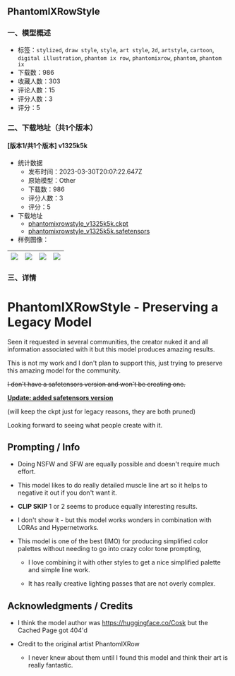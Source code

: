 ## PhantomIXRowStyle
### 一、模型概述

- 标签：`stylized`, `draw style`, `style`, `art style`, `2d`, `artstyle`, `cartoon`, `digital illustration`, `phantom ix row`, `phantomixrow`, `phantom`, `phantom ix`
- 下载数：986
- 收藏人数：303
- 评论人数：15
- 评分人数：3
- 评分：5

### 二、下载地址（共1个版本）

#### [版本1/共1个版本] v1325k5k

- 统计数据
  - 发布时间：2023-03-30T20:07:22.647Z
  - 原始模型：Other
  - 下载数：986
  - 评分人数：3
  - 评分：5
- 下载地址
  - [phantomixrowstyle_v1325k5k.ckpt](https://civitai.com/api/download/models/19253?type=Model&format=PickleTensor&size=full&fp=fp16)
  - [phantomixrowstyle_v1325k5k.safetensors](https://civitai.com/api/download/models/19253)
- 样例图像：

| <img src="https://image.civitai.com/xG1nkqKTMzGDvpLrqFT7WA/bdcec23b-4b3c-4dc7-2b9c-1ebf3e5c2d00/width=450/532509.jpeg" /> | <img src="https://image.civitai.com/xG1nkqKTMzGDvpLrqFT7WA/e0b6596b-55c3-4ba0-3d59-f25ffe037c00/width=450/201631.jpeg" /> | <img src="https://image.civitai.com/xG1nkqKTMzGDvpLrqFT7WA/7b84bf2e-d20e-4da6-0066-861663e3fe00/width=450/201633.jpeg" /> | <img src="https://image.civitai.com/xG1nkqKTMzGDvpLrqFT7WA/3fab7d7d-c1f0-481f-7ed5-679d28ac9d00/width=450/311923.jpeg" /> |
| ---- | ---- | ---- | ---- |


### 三、详情
<h1>PhantomIXRowStyle - Preserving a Legacy Model</h1><p>Seen it requested in several communities, the creator nuked it and all information associated with it but this model produces amazing results.</p><p></p><p>This is not my work and I don't plan to support this, just trying to preserve this amazing model for the community.</p><p></p><p><s>I don't have a safetensors version and won't be creating one.</s></p><p><strong><u>Update: added safetensors version</u></strong></p><p>(will keep the ckpt just for legacy reasons, they are both pruned) </p><p></p><p>Looking forward to seeing what people create with it.</p><p></p><p></p><h2>Prompting / Info</h2><ul><li><p>Doing NSFW and SFW are equally possible and doesn't require much effort.</p></li><li><p>This model likes to do really detailed muscle line art so it helps to negative it out if you don't want it.</p></li><li><p><strong>CLIP SKIP</strong> 1 or 2 seems to produce equally interesting results.</p></li><li><p>I don't show it - but this model works wonders in combination with LORAs and Hypernetworks.</p></li><li><p>This model is one of the best (IMO) for producing simplified color palettes without needing to go into crazy color tone prompting,</p><ul><li><p>I love combining it with other styles to get a nice simplified palette and simple line work.</p></li><li><p>It has really creative lighting passes that are not overly complex.</p></li></ul></li></ul><p></p><p></p><h2>Acknowledgments / Credits</h2><ul><li><p>I think the model author was <a target="_blank" rel="ugc" href="https://huggingface.co/Cosk">https://huggingface.co/Cosk</a> but the Cached Page got 404'd</p></li><li><p>Credit to the original artist PhantomIXRow</p><ul><li><p>I never knew about them until I found this model and think their art is really fantastic.</p></li></ul></li></ul>